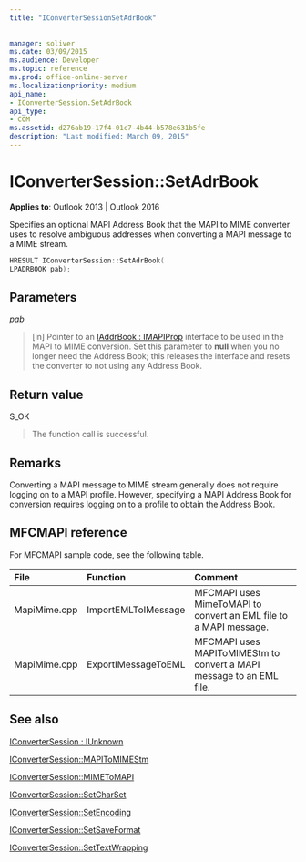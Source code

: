 ```yaml
---
title: "IConverterSessionSetAdrBook"
 
 
manager: soliver
ms.date: 03/09/2015
ms.audience: Developer
ms.topic: reference
ms.prod: office-online-server
ms.localizationpriority: medium
api_name:
- IConverterSession.SetAdrBook
api_type:
- COM
ms.assetid: d276ab19-17f4-01c7-4b44-b578e631b5fe
description: "Last modified: March 09, 2015"
---
```


# IConverterSession::SetAdrBook

  
  
**Applies to**: Outlook 2013 | Outlook 2016 
  
Specifies an optional MAPI Address Book that the MAPI to MIME converter uses to resolve ambiguous addresses when converting a MAPI message to a MIME stream.
  
```cpp
HRESULT IConverterSession::SetAdrBook( 
LPADRBOOK pab); 
```

## Parameters

 _pab_
  
> [in] Pointer to an [IAddrBook : IMAPIProp](iaddrbookimapiprop.md) interface to be used in the MAPI to MIME conversion. Set this parameter to **null** when you no longer need the Address Book; this releases the interface and resets the converter to not using any Address Book. 
    
## Return value

S_OK
  
> The function call is successful.
    
## Remarks

Converting a MAPI message to MIME stream generally does not require logging on to a MAPI profile. However, specifying a MAPI Address Book for conversion requires logging on to a profile to obtain the Address Book.
  
## MFCMAPI reference

For MFCMAPI sample code, see the following table.
  
|**File**|**Function**|**Comment**|
|:-----|:-----|:-----|
|MapiMime.cpp  <br/> |ImportEMLToIMessage  <br/> |MFCMAPI uses MimeToMAPI to convert an EML file to a MAPI message.  <br/> |
|MapiMime.cpp  <br/> |ExportIMessageToEML  <br/> |MFCMAPI uses MAPIToMIMEStm to convert a MAPI message to an EML file.  <br/> |
   
## See also



[IConverterSession : IUnknown](iconvertersessioniunknown.md)
  
[IConverterSession::MAPIToMIMEStm](iconvertersession-mapitomimestm.md)
  
[IConverterSession::MIMEToMAPI](iconvertersession-mimetomapi.md)
  
[IConverterSession::SetCharSet](iconvertersession-setcharset.md)
  
[IConverterSession::SetEncoding](iconvertersession-setencoding.md)
  
[IConverterSession::SetSaveFormat](iconvertersession-setsaveformat.md)
  
[IConverterSession::SetTextWrapping](iconvertersession-settextwrapping.md)

